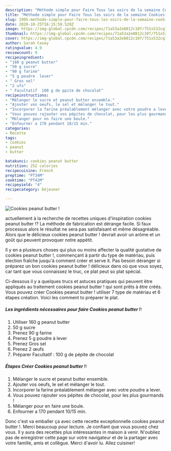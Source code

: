 ```yaml
---
description: "Méthode simple pour Faire Tous les soirs de la semaine Cookies peanut butter !"
title: "Méthode simple pour Faire Tous les soirs de la semaine Cookies peanut butter !"
slug: 1995-methode-simple-pour-faire-tous-les-soirs-de-la-semaine-cookies-peanut-butter
date: 2020-10-25T16:15:59.520Z
image: https://img-global.cpcdn.com/recipes/71a53a2e8812c10f/751x532cq70/cookies-peanut-butter-photo-principale-de-la-recette.jpg
thumbnail: https://img-global.cpcdn.com/recipes/71a53a2e8812c10f/751x532cq70/cookies-peanut-butter-photo-principale-de-la-recette.jpg
cover: https://img-global.cpcdn.com/recipes/71a53a2e8812c10f/751x532cq70/cookies-peanut-butter-photo-principale-de-la-recette.jpg
author: Sarah Casey
ratingvalue: 4.9
reviewcount: 9
recipeingredient:
- "160 g peanut butter"
- "50 g sucre"
- "90 g farine"
- "5 g poudre  lever"
- " Gros sel"
- "2 ufs"
- " Facultatif  100 g de ppite de chocolat"
recipeinstructions:
- "Mélanger le sucre et peanut butter ensemble."
- "Ajouter vos oeufs, le sel et mélanger le tout."
- "Incorporer la farine préalablement mélanger avec votre poudre a lever."
- "Vous pouvez rajouter vos pépites de chocolat, pour les plus gourmands !"
- "Mélanger pour en faire une boule."
- "Enfourner a 170 pendant 10/15 min."
categories:
- Recette
tags:
- cookies
- peanut
- butter

katakunci: cookies peanut butter 
nutrition: 252 calories
recipecuisine: French
preptime: "PT34M"
cooktime: "PT42M"
recipeyield: "4"
recipecategory: Déjeuner

---
```



![Cookies peanut butter !](https://img-global.cpcdn.com/recipes/71a53a2e8812c10f/751x532cq70/cookies-peanut-butter-photo-principale-de-la-recette.jpg)

actuellement à la recherche de recettes uniques d'inspiration cookies peanut butter !? La méthode de fabrication est dérange facile. Si faux processus alors le résultat ne sera pas satisfaisant et même désagréable. Alors que le délicieux cookies peanut butter ! devrait avoir un arôme et un goût qui peuvent provoquer notre appétit.



Il y en a plusieurs choses qui plus ou moins affecter la qualité gustative de cookies peanut butter !, commençant à partir du type de matériau, puis élection fraîche jusqu'à comment créer et serve it. Pas besoin déranger si préparez un bon cookies peanut butter ! délicieux dans où que vous soyez, car tant que vous connaissez le truc, ce plat peut so plat spécial.


Ci-dessous il y a quelques trucs et astuces pratiques qui peuvent être appliqués au traitement cookies peanut butter ! qui sont prêts à être créés. Vous pouvez créer Cookies peanut butter ! utiliser 7 type de matériau et 6 étapes création. Voici les comment to préparer le plat.

<!--inarticleads1-->

##### Les ingrédients nécessaires pour faire Cookies peanut butter !:

1. Utiliser 160 g peanut butter
1.  50 g sucre
1. Prenez 90 g farine
1. Prenez 5 g poudre à lever
1. Prenez  Gros sel
1. Prenez 2 œufs
1. Préparer  Facultatif : 100 g de pépite de chocolat




<!--inarticleads2-->

##### Étapes Créer Cookies peanut butter !:

1. Mélanger le sucre et peanut butter ensemble.
1. Ajouter vos oeufs, le sel et mélanger le tout.
1. Incorporer la farine préalablement mélanger avec votre poudre a lever.
1. Vous pouvez rajouter vos pépites de chocolat, pour les plus gourmands !
1. Mélanger pour en faire une boule.
1. Enfourner a 170 pendant 10/15 min.





Donc c'est va emballer ça avec cette recette exceptionnelle cookies peanut butter !. Merci beaucoup pour lecture. Je confiant que vous pouvez chez vous. Il y aura des recettes plus  intéressantes in maison à venir. N'oubliez pas de enregistrer cette page sur votre navigateur et de la partager avec votre famille, amis et collègue. Merci d'avoir lu. Allez cuisiner!
